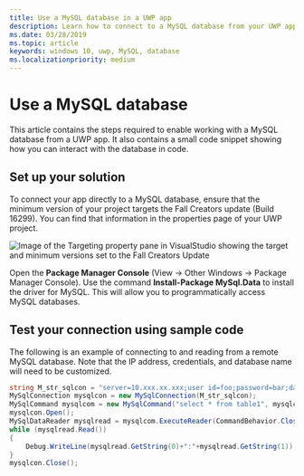 ```yaml
---
title: Use a MySQL database in a UWP app
description: Learn how to connect to a MySQL database from your UWP app, and test your connection using sample code.
ms.date: 03/28/2019
ms.topic: article
keywords: windows 10, uwp, MySQL, database
ms.localizationpriority: medium
---
```


# Use a MySQL database
This article contains the steps required to enable working with a MySQL database from a UWP app. It also contains a small code snippet showing how you can interact with the database in code.

## Set up your solution

To connect your app directly to a MySQL database, ensure that the minimum version of your project targets the Fall Creators update (Build 16299).  You can find that information in the properties page of your UWP project.

![Image of the Targeting property pane in VisualStudio showing the target and minimum versions set to the Fall Creators Update](images/min-version-fall-creators.png)

Open the **Package Manager Console** (View -> Other Windows -> Package Manager Console). Use the command **Install-Package MySql.Data** to install the driver for MySQL. This will allow you to programmatically access MySQL databases.

## Test your connection using sample code
The following is an example of connecting to and reading from a remote MySQL database. Note that the IP address, credentials, and database name will need to be customized.

```csharp
string M_str_sqlcon = "server=10.xxx.xx.xxx;user id=foo;password=bar;database=baz";
MySqlConnection mysqlcon = new MySqlConnection(M_str_sqlcon);
MySqlCommand mysqlcom = new MySqlCommand("select * from table1", mysqlcon);
mysqlcon.Open();
MySqlDataReader mysqlread = mysqlcom.ExecuteReader(CommandBehavior.CloseConnection);
while (mysqlread.Read())
{
    Debug.WriteLine(mysqlread.GetString(0)+":"+mysqlread.GetString(1));
}
mysqlcon.Close();
```
